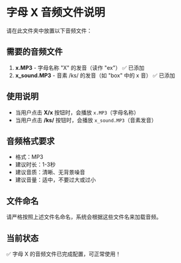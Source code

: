 # 字母 X 音频文件说明

请在此文件夹中放置以下音频文件：

## 需要的音频文件

1. **x.MP3** - 字母名称 "X" 的发音（读作 "ex"） ✅ 已添加
2. **x_sound.MP3** - 音素 /ks/ 的发音（如 "box" 中的 x 音） ✅ 已添加

## 使用说明

- 当用户点击 **X/x** 按钮时，会播放 `x.MP3`（字母名称）
- 当用户点击 **/ks/** 按钮时，会播放 `x_sound.MP3`（音素发音）

## 音频格式要求

- 格式：MP3
- 建议时长：1-3秒
- 建议音质：清晰、无背景噪音
- 建议音量：适中，不要过大或过小

## 文件命名

请严格按照上述文件名命名，系统会根据这些文件名来加载音频。

## 当前状态

✅ 字母 X 的音频文件已完成配置，可正常使用！ 